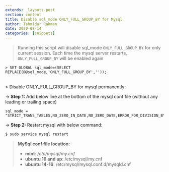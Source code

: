 ```yaml
---
extends: _layouts.post
section: content
title: Disable sql_mode ONLY_FULL_GROUP_BY for Mysql
author: Tahmidur Rahman
date: 2020-08-14
categories: [snippets]
---
```


> Running this script will disable sql_mode `ONLY_FULL_GROUP_BY` for only current session. Each time the mysql server restarts, `ONLY_FULL_GROUP_BY` will be enabled again
 
```mysql
> SET GLOBAL sql_mode=(SELECT REPLACE(@@sql_mode,'ONLY_FULL_GROUP_BY',''));
```
<br>
> Disable ONLY_FULL_GROUP_BY for mysql permanently:

→ **Step 1:** Add below line at the bottom of the mysql conf file (without any leading or trailing space)
```
sql_mode = "STRICT_TRANS_TABLES,NO_ZERO_IN_DATE,NO_ZERO_DATE,ERROR_FOR_DIVISION_BY_ZERO,NO_AUTO_CREATE_USER,NO_ENGINE_SUBSTITUTION"
```
→ **Step 2:** Restart mysql with below command:
```bash
$ sudo service mysql restart
```

> **MySql conf file location:** <br>
> - **mint**: */etc/mysql/my.cnf*<br>
> - **ubuntu 16 and up**: /etc/mysql/my.cnf<br>
> - **ubuntu 14-16**: /etc/mysql/mysql.conf.d/mysqld.cnf